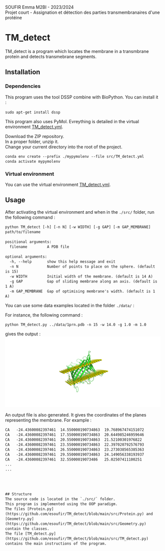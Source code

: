 SOUFIR Emma M2BI - 2023/2024  
Projet court - Assignation et détection des parties transmembranaires d'une protéine

# TM_detect

TM_detect is a program which locates the membrane in a transmbrane protein and detects transmebrane segments. 

## Installation

### Dependencies

This program uses the tool DSSP combine with BioPython. You can install it : 

`sudo apt-get install dssp`

This program also uses PyMol. Evreything is detailed in the virtual environment [TM_detect.yml](https://github.com/esoufir/TM_detect/blob/main/src/TM_detect.yml). 


Download the ZIP repository.   
In a proper folder, unzip it.   
Change your current directory into the root of the project.   
```
conda env create --prefix ./mypymolenv --file src/TM_detect.yml
conda activate mypymolenv
```



### Virtual environment

You can use the virtual environment [TM_detect.yml](https://github.com/esoufir/TM_detect/blob/main/src/TM_detect.yml). 


## Usage

After activating the virtual environment and when in the `./src/` folder, run the following command : 
```
python TM_detect [-h] [-n N] [-w WIDTH] [-g GAP] [-m GAP_MEMBRANE] path/to/filename

positional arguments:
  filename         A PDB file

optional arguments:
  -h, --help       show this help message and exit
  -n N             Number of points to place on the sphere. (default is 15)
  -w WIDTH         Initial width of the membrane. (default is 14 A)
  -g GAP           Gap of sliding membrane along an axis. (default is 1 A)
  -m GAP_MEMBRANE  Gap of optimising membrane's width. (default is 1 A)
```
You can use some data examples located in the folder `./data/` : 

For instance, the following command : 
```
python TM_detect.py ../data/1prn.pdb -n 15 -w 14.0 -g 1.0 -m 1.0
```
gives the output : 
![Example](https://github.com/esoufir/TM_detect/blob/main/results/example_1prn.png)

An output file is also generated. It gives the coordinates of the planes representing the membrane. For example : 

``` 
CA	 -24.43600082397461	 14.550000190734863	 19.768967474151072
CA	 -24.43600082397461	 17.550000190734863	 20.644985246959646
CA	 -24.43600082397461	 20.550000190734863	 21.52100301976822
CA	 -24.43600082397461	 23.550000190734863	 22.397020792576793
CA	 -24.43600082397461	 26.550000190734863	 23.273038565385363
CA	 -24.43600082397461	 29.550000190734863	 24.149056338193937
CA	 -24.43600082397461	 32.55000019073486	 25.02507411100251
...
...




## Structure
The source code is located in the `./src/` folder. 
This program is implemented using the OOP paradigm. 
The files [Protein.py](https://github.com/esoufir/TM_detect/blob/main/src/Protein.py) and [Geometry.py](https://github.com/esoufir/TM_detect/blob/main/src/Geometry.py) contain the classes. 
The file [TM_detect.py](https://github.com/esoufir/TM_detect/blob/main/src/TM_detect.py) contains the main instructions of the program. 
